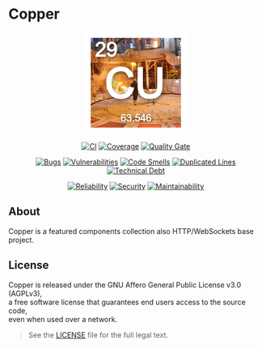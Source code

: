 # Copper

<p align="center"><a href="https://copper.iantorres.cl" target="_blank"><img src="./logo.png" width="200" alt="Copper"></a></p>

<p align="center">
<a href="https://github.com/Zen0x7/Copper/actions/workflows/ci.yml"><img src="https://github.com/Zen0x7/Copper/actions/workflows/ci.yml/badge.svg" alt="CI"></a>
<a href="https://codecov.io/gh/Zen0x7/Copper"><img src="https://codecov.io/gh/Zen0x7/Copper/branch/master/graph/badge.svg?token=XENML1H9VV" alt="Coverage"></a>
<a href="https://sonarcloud.io/project/overview?id=Zen0x7_Copper"><img src="https://sonarcloud.io/api/project_badges/measure?project=Zen0x7_Copper&metric=alert_status" alt="Quality Gate"></a>
</p>

<p align="center">
<a href="https://sonarcloud.io/project/overview?id=Zen0x7_Copper"><img src="https://sonarcloud.io/api/project_badges/measure?project=Zen0x7_Copper&metric=bugs" alt="Bugs"></a>
<a href="https://sonarcloud.io/project/overview?id=Zen0x7_Copper"><img src="https://sonarcloud.io/api/project_badges/measure?project=Zen0x7_Copper&metric=vulnerabilities" alt="Vulnerabilities"></a>
<a href="https://sonarcloud.io/project/overview?id=Zen0x7_Copper"><img src="https://sonarcloud.io/api/project_badges/measure?project=Zen0x7_Copper&metric=code_smells" alt="Code Smells"></a>
<a href="https://sonarcloud.io/project/overview?id=Zen0x7_Copper"><img src="https://sonarcloud.io/api/project_badges/measure?project=Zen0x7_Copper&metric=duplicated_lines_density" alt="Duplicated Lines"></a>
<a href="https://sonarcloud.io/project/overview?id=Zen0x7_Copper"><img src="https://sonarcloud.io/api/project_badges/measure?project=Zen0x7_Copper&metric=sqale_index" alt="Technical Debt"></a>
</p>

<p align="center">
<a href="https://sonarcloud.io/project/overview?id=Zen0x7_Copper"><img src="https://sonarcloud.io/api/project_badges/measure?project=Zen0x7_Copper&metric=reliability_rating" alt="Reliability"></a>
<a href="https://sonarcloud.io/project/overview?id=Zen0x7_Copper"><img src="https://sonarcloud.io/api/project_badges/measure?project=Zen0x7_Copper&metric=security_rating" alt="Security"></a>
<a href="https://sonarcloud.io/project/overview?id=Zen0x7_Copper"><img src="https://sonarcloud.io/api/project_badges/measure?project=Zen0x7_Copper&metric=sqale_rating" alt="Maintainability"></a>
</p>


## About

Copper is a featured components collection also HTTP/WebSockets base project.

## License

Copper is released under the GNU Affero General Public License v3.0 (AGPLv3),  
a free software license that guarantees end users access to the source code,  
even when used over a network.

> See the [LICENSE](./LICENSE) file for the full legal text.